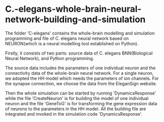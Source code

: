 # C.-elegans-whole-brain-neural-network-building-and-simulation

The folder 'C-elegans' contains the whole-brain modelling and simulation programming and file of C. elegans neural network based on NEURON(which is a neural modelling tool established on Python).

Firstly, it consists of two parts: source data of C. elegans BNN(Biological Neural Network), and Python programming.

The source data includes the parameters of one individual neuron and the connectivity data of the whole-brain neural network. For a single neuron, we adopted the HH model which needs the parameters of ion channels. For the synapse connection, we choose the data from the EleganSign website.

Then the whole simulation can be started by running 'DynamicsResponse' while the file 'CreateNeuron' is for building the model of one individual neuron and the file 'GeneToG' is for transforming the gene expression data of neurons to the parameters in the HH model. All the building file are integrated and invoked in the simulation code 'DynamicsResponse'.
